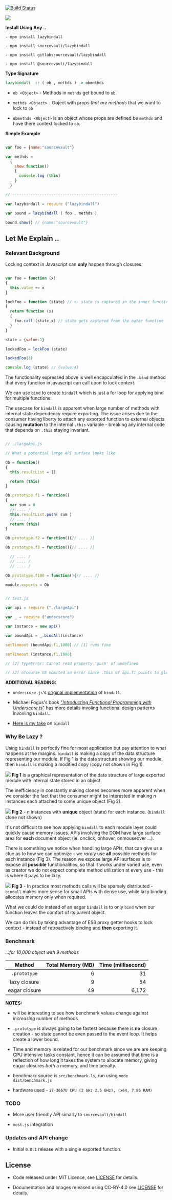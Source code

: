 [![Build Status](https://travis-ci.org/sourcevault/lazybindall.svg?branch=master)](https://travis-ci.org/sourcevault/lazybindall)

![](images/logo.jpg)

**Install Using Any ..**
```
- npm install lazybindall

- npm install sourcevault/lazybindall

- npm install gitlabs:ourcevault/lazybindall

- npm install @sourcevault/lazybindall
```

**Type Signature**

```haskell
lazybindall  :: ( ob , methds ) -> obmethds
``` 

-  `ob <Object>`  -  Methods in `methds` get bound to `ob`.

-  `methds <Object>` - Object with props *that are methods* that we want to lock to `ob`

- `obmethds <Object>` is an object whose props are defined be `methds` and have there context locked to `ob`.

**Simple Example**

```javascript

var foo = {name:"sourcevault"}

var methds = 
  {
    show:function()
    {
      console.log (this)
    }
  }

// ----------------------------------------------

var lazybindall = require ("lazybindall")

var bound = lazybindall ( foo , methds )

bound.show() // {name:"sourcevault"}

```


## Let Me Explain ..

### Relevant Background

Locking context in Javascript can **only** happen through closures:

```javascript

var foo = function (x)
{
  this.value += x 
}

lockFoo = function (state) // <- state is captured in the inner function
{
  return function (x) 
  {
    foo.call (state,x) // state gets captured from the outer function 
  }
}  

state = {value:1}

lockedFoo = lockFoo (state) 

lockedFoo(3)

console.log (state) // {value:4}

```

The functionality expressed above is well encapculated in the `.bind` method that every function in javascript can call upon to lock context.

We can use `bind`  to create `bindall` which is just a for loop for applying bind for multiple functions.

The usecase for `bindall` is apparent when large number of methods with  internal state dependency require exporting. The issue arises due to the consumer having liberty to attach any exported function to external objects causing **mutation** to the internal `.this` variable - breaking any internal code that depends on `.this` staying invariant.

```javascript

// ./largeApi.js

// What a potential large API surface looks like 

Ob = function()
{
  this.resultList = [] 

  return (this)
}

Ob.prototype.f1 = function()
{
  var sum = 0
  // .... /
  this.resultList.push( sum )
  // .... /
  return (this)
}

Ob.prototype.f2 = function(){// .... /}

Ob.prototype.f3 = function(){// .... /}

  // .... /
  // .... /
  // .... /

Ob.prototype.f100 = function(){// .... /}

module.exports = Ob

```




```javascript

// test.js

var api = require ("./largeApi")

var _ = require ("underscore")

var instance = new api()

var boundApi = _.bindAll(instance)

setTimeout (boundApi.f1,1000) // [1] runs fine 

setTimeout (instance.f1,1000) 

// [2] TypeError: Cannot read property 'push' of undefined

// [2] ofcourse V8 vomited an error since .this of api.f1 points to global 


```

**ADDITIONAL  READING:**


- `underscore.js`'s [original implementation](https://github.com/jashkenas/underscore/blob/5c237a7c682fb68fd5378203f0bf22dce1624854/underscore.js#L799-L807) of `bindall`. 

- Michael Fogus's book ["*Introducting Functional Programming with Underscore.js*"](http://shop.oreilly.com/product/0636920028857.do) has more details involing functional design patterns invovling `bindall`. 

- [Here is my take](https://github.com/sourcevault/bindall) on `bindall`  

### Why Be Lazy ?

Using `bindall` is perfectly fine for most application but pay attention to what happens at the margins. `bindall` is making a copy of the data structure representing our module. If Fig 1 is the data structure showing our module, then `bindall` is making a modified copy  (copy not shown in Fig 1).

![](images/single.jpg)
**Fig 1** is a graphical representation of the data structure of large exported module with internal state stored in an object.

The inefficiency in constantly making clones becomes more apparent when we consider the fact that the consumer might be interested in making *n* instances each attached to some unique object (Fig 2).

![](images/many.jpg)
**Fig 2** - *n* instances with **unique** object (state) for each instance. 
(`bindall` clone not shown)

It's not difficult to see how applying `bindall` to each module layer could quickly cause memory issues. APIs involving the DOM have large surface area for **each** document object
(ie. onclick, onhover, onmouseover ...).

There is something we notice when handling large APIs, that can give us a clue as to how we can optimize - we *rarely* use **all** possible methods for each instance (Fig 3). The reason we expose large API surfaces is to expose all **possible** functionalities, so that it works under varied use, even as creator we do not expect complete method utilization at every use - this is where it pays to be lazy. 

![](images/many2.jpg)
**Fig 3** - In practice most methods calls will be sparsely distributed - `bindall` makes more sense for small APIs with dense use, while lazy binding allocates memory only when required.

What we could do instead of an eagar `bindall` is to only `bind` when our function leaves the comfort of its parent object. 

We can do this by taking advantage of ES6 proxy getter hooks to lock context - instead of retroactively binding and **then** exporting it.

### Benchmark 

*...for 10,000 object with 9 methods*

|   Method         | Total Memory (MB) | Time (millisecond)  |
|:----------------:|------------------:|--------------------:|
|     `.prototype` |                  6|                   31|
| lazy  closure    |                  9|                   54|
| eagar closure    |                 49|                6,172|

**NOTES:**
- will be interesting to see how benchmark values change against *increasing* number of methods.

- `.prototype` is always going to be fastest because there is **no** closure creation - so state cannot be even passed to the event loop. It helps create a lower bound.

- Time and memory is related for our benchmark since we are are keeping CPU intensive tasks constant, hence it can be assumed that time is a reflection of how long it takes the system to allocate memory, giving eagar closures *both* a memory, and time penalty.

- benchmark source is `src/benchmark.ls`, run using `node dist/benchmark.js`

- hardware used - `i7-3667U CPU (2 GHz 2.5 GHz), (x64, 7.86 RAM)`


### TODO

- More user friendly API simarly to `sourcevault/bindall`

- `most.js` integration

### Updates and API change

- Initial `0.0.1` release with a single exported function.

## License
 
- Code released under MIT Licence, see [LICENSE](https://github.com/sourcevault/lazybindall/blob/master/LICENCE) for details.

- Documentation and Images released using CC-BY-4.0 see [LICENSE](https://github.com/sourcevault/lazybindall/blob/master/images/LICENCE) for details.



